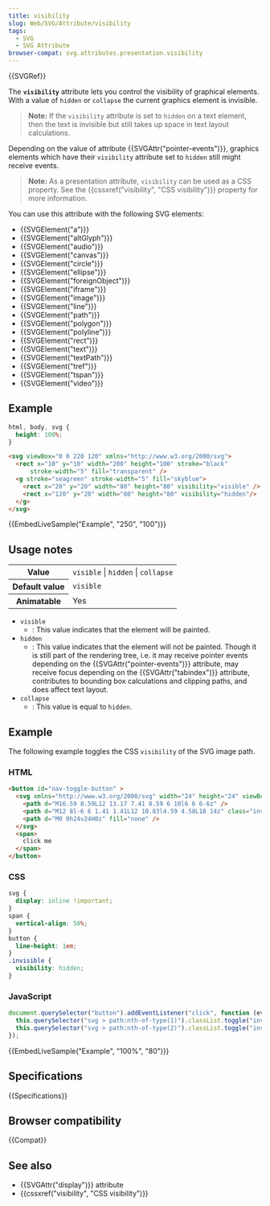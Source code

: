 ```yaml
---
title: visibility
slug: Web/SVG/Attribute/visibility
tags:
  - SVG
  - SVG Attribute
browser-compat: svg.attributes.presentation.visibility
---
```

{{SVGRef}}

The **`visibility`** attribute lets you control the visibility of graphical elements. With a value of `hidden` or `collapse` the current graphics element is invisible.

> **Note:** If the `visibility` attribute is set to `hidden` on a text element, then the text is invisible but still takes up space in text layout calculations.

Depending on the value of attribute {{SVGAttr("pointer-events")}}, graphics elements which have their `visibility` attribute set to `hidden` still might receive events.

> **Note:** As a presentation attribute, `visibility` can be used as a CSS property. See the {{cssxref("visibility", "CSS visibility")}} property for more information.

You can use this attribute with the following SVG elements:

- {{SVGElement("a")}}
- {{SVGElement("altGlyph")}}
- {{SVGElement("audio")}}
- {{SVGElement("canvas")}}
- {{SVGElement("circle")}}
- {{SVGElement("ellipse")}}
- {{SVGElement("foreignObject")}}
- {{SVGElement("iframe")}}
- {{SVGElement("image")}}
- {{SVGElement("line")}}
- {{SVGElement("path")}}
- {{SVGElement("polygon")}}
- {{SVGElement("polyline")}}
- {{SVGElement("rect")}}
- {{SVGElement("text")}}
- {{SVGElement("textPath")}}
- {{SVGElement("tref")}}
- {{SVGElement("tspan")}}
- {{SVGElement("video")}}

## Example

```css hidden
html, body, svg {
  height: 100%;
}
```

```html
<svg viewBox="0 0 220 120" xmlns="http://www.w3.org/2000/svg">
  <rect x="10" y="10" width="200" height="100" stroke="black"
      stroke-width="5" fill="transparent" />
  <g stroke="seagreen" stroke-width="5" fill="skyblue">
    <rect x="20" y="20" width="80" height="80" visibility="visible" />
    <rect x="120" y="20" width="80" height="80" visibility="hidden"/>
  </g>
</svg>
```

{{EmbedLiveSample("Example", "250", "100")}}

## Usage notes

<table class="properties">
  <tbody>
    <tr>
      <th scope="row">Value</th>
      <td>
        <code>visible</code> | <code>hidden</code> | <code>collapse</code>
      </td>
    </tr>
    <tr>
      <th scope="row">Default value</th>
      <td><code>visible</code></td>
    </tr>
    <tr>
      <th scope="row">Animatable</th>
      <td>Yes</td>
    </tr>
  </tbody>
</table>

- `visible`
  - : This value indicates that the element will be painted.
- `hidden`
  - : This value indicates that the element will not be painted. Though it is still part of the rendering tree, i.e. it may receive pointer events depending on the {{SVGAttr("pointer-events")}} attribute, may receive focus depending on the {{SVGAttr("tabindex")}} attribute, contributes to bounding box calculations and clipping paths, and does affect text layout.
- `collapse`
  - : This value is equal to `hidden`.

## Example

The following example toggles the CSS `visibility` of the SVG image path.

### HTML

```html
<button id="nav-toggle-button" >
  <svg xmlns="http://www.w3.org/2000/svg" width="24" height="24" viewBox="0 0 24 24" class="button-icon">
    <path d="M16.59 8.59L12 13.17 7.41 8.59 6 10l6 6 6-6z" />
    <path d="M12 8l-6 6 1.41 1.41L12 10.83l4.59 4.58L18 14z" class="invisible" />
    <path d="M0 0h24v24H0z" fill="none" />
  </svg>
  <span>
    click me
  </span>
</button>  
```

### CSS

```css
svg {
  display: inline !important;
}
span {
  vertical-align: 50%;
}
button {
  line-height: 1em;
}
.invisible {
  visibility: hidden;
}
```

### JavaScript

```js
document.querySelector("button").addEventListener("click", function (evt) {
  this.querySelector("svg > path:nth-of-type(1)").classList.toggle("invisible");
  this.querySelector("svg > path:nth-of-type(2)").classList.toggle("invisible");
}); 
```

{{EmbedLiveSample("Example", "100%", "80")}}

## Specifications

{{Specifications}}

## Browser compatibility

{{Compat}}

## See also

- {{SVGAttr("display")}} attribute
- {{cssxref("visibility", "CSS visibility")}}
